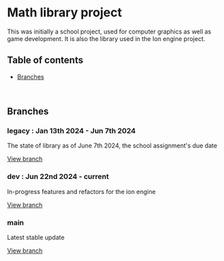 # Math library project

This was initially a school project, used for computer graphics as well as game development.
It is also the library used in the Ion engine project.


## Table of contents 

* [Branches](https://github.com/torrra/mathlib/new/main?filename=README.md#branches)



<br>

## Branches

### legacy : Jan 13th 2024 - Jun 7th 2024

The state of library as of June 7th 2024, the school assignment's due date

[View branch](https://github.com/torrra/mathlib/tree/legacy)  


### dev : Jun 22nd 2024 - current

In-progress features and refactors for the ion engine

[View branch](https://github.com/torrra/mathlib/tree/dev)

### main

Latest stable update

[View branch](https://github.com/torrra/mathlib/tree/main)
